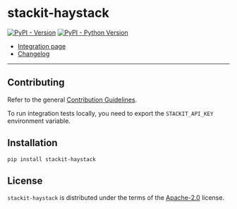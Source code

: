 # stackit-haystack

[![PyPI - Version](https://img.shields.io/pypi/v/stackit-haystack.svg)](https://pypi.org/project/stackit-haystack)
[![PyPI - Python Version](https://img.shields.io/pypi/pyversions/stackit-haystack.svg)](https://pypi.org/project/stackit-haystack)

- [Integration page](https://haystack.deepset.ai/integrations/stackit)
- [Changelog](https://github.com/deepset-ai/haystack-core-integrations/blob/main/integrations/stackit/CHANGELOG.md)

---

## Contributing

Refer to the general [Contribution Guidelines](https://github.com/deepset-ai/haystack-core-integrations/blob/main/CONTRIBUTING.md).

To run integration tests locally, you need to export the `STACKIT_API_KEY` environment variable.





## Installation

```console
pip install stackit-haystack
```

## License

`stackit-haystack` is distributed under the terms of the [Apache-2.0](https://spdx.org/licenses/Apache-2.0.html) license.
